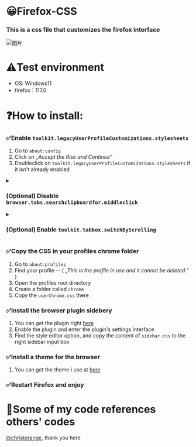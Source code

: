 # 😀Firefox-CSS

### This is a css file that customizes the firefox interface
![图片](https://github.com/PPPPPardon233/Firefox-CSS/assets/126453257/260926c7-d961-4e7b-8cd8-bf0f05d95a35)


# ⚠️Test environment   
- OS: Windows11
- firefox：117.0

# ❓How to install:

### ✅Enable `toolkit.legacyUserProfileCustomizations.stylesheets`
1. Go to `about:config`
2. Click on *„Accept the Risk and Continue”*
3. Doubleclick on `toolkit.legacyUserProfileCustomizations.stylesheets` if it isn't already enabled

<details>
<summary>
  
### (Optional) Disable `browser.tabs.searchclipboardfor.middleclick`
</summary>

1. Go to `about:config`
2. Click on *„Accept the Risk and Continue”*
3. Doubleclick on `browser.tabs.searchclipboardfor.middleclick` if it isn't already disabled

</details>
<details>
<summary>

### (Optional) Enable `toolkit.tabbox.switchByScrolling`
</summary>

1. Go to `about:config`
2. Click on *„Accept the Risk and Continue”*
3. Doubleclick on `toolkit.tabbox.switchByScrolling` if it isn't already enabled

</details>

### ✅Copy the CSS in your profiles chrome folder
1. Go to `about:profiles`
2. Find your profile  --  ( *„This is the profile in use and it cannot be deleted.”* )
3. Open the profiles root directory
4. Create a folder called `chrome`
5. Copy the `userChrome.css` there

### ✅Install the browser plugin sidebery
1. You can get the plugin right [here](https://addons.mozilla.org/zh-CN/firefox/addon/sidebery/?utm_source=addons.mozilla.org&utm_medium=referral&utm_content=search)
2. Enable the plugin and enter the plugin's settings interface
3. Find the style editor option, and copy the content of `sidebar.css` to the right sidebar input box

### ✅Install a theme for the browser
1. You can get the theme i use at [here](https://addons.mozilla.org/zh-CN/firefox/addon/macos-monterey-safari-dark/)

### ✅Restart Firefox and enjoy

# 🥰Some of my code references others' codes
[@christorange](https://github.com/christorange), thank you here
